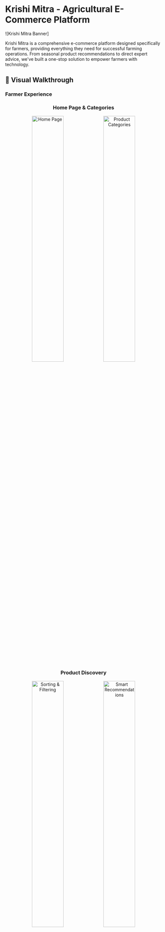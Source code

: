 # Krishi Mitra - Agricultural E-Commerce Platform

![Krishi Mitra Banner]

Krishi Mitra is a comprehensive e-commerce platform designed specifically for farmers, providing everything they need for successful farming operations. From seasonal product recommendations to direct expert advice, we've built a one-stop solution to empower farmers with technology.

## 📸 Visual Walkthrough

### Farmer Experience

<div align="center">
  <h3>Home Page & Categories</h3>
  <img src="screenshots/home.png" alt="Home Page" width="45%">
  <img src="screenshots/category.png" alt="Product Categories" width="45%">
  
  <h3>Product Discovery</h3>
  <img src="screenshots/sort & filter.png" alt="Sorting & Filtering" width="45%">
  <img src="screenshots/Recommendation.png" alt="Smart Recommendations" width="45%">
  
  <h3>Checkout & Orders</h3>
  <img src="screenshots/checkout.png" alt="Checkout Process" width="45%">
  <img src="screenshots/order.png" alt="Order History" width="45%">
  
  <h3>Expert Chat</h3>
  <img src="screenshots/user-chat.png" alt="Farmer Chat Interface" width="90%">
</div>

---

### Admin Experience

<div align="center">
  <h3>Admin Dashboard</h3>
  
  <h4>Product Management</h4>
  <img src="screenshots/Admin-product-management.png" alt="Admin Product Management" width="90%">
  
  <h4>Order Management</h4>
  <img src="screenshots/Admin-order-management.png" alt="Admin Order Management" width="90%">
  
  <h4>Expert Chat Interface</h4>
  <img src="screenshots/Admin-chat.png" alt="Admin Chat View" width="90%">
</div>

---


## 🌟 Key Features

👨‍🌾 For Farmers (User Features)

- **Smart Product Recommendations**  
  Get personalized suggestions based on your location, current season, and crops
- **Real-Time Expert Chat**  
  Connect instantly with agricultural experts via our chat system
- **Secure Payment Gateway**  
  Pay using PayPal with complete transaction security
- **SMS Order Updates**  
  Receive order confirmations and delivery updates via Twilio SMS
- **Product Reviews & Ratings**  
  See what other farmers recommend before purchasing
- **Order History Tracking**  
  Access your complete purchase history anytime
- **High Performance**  
  Redis caching ensures fast product browsing even during peak times
- **Shopping Cart Management**
Add/remove items, adjust quantities, and save for later

👨‍💼 For Administrators

- **Product Management**
Add/edit/delete products with images and descriptions

- **Order Management**
Process orders, update statuses, and track fulfillment

- **User Management**
View farmer profiles and activity history




## 🛠 Technology Stack

### Frontend
- **React** with **Redux** for state management
- **Tailwind CSS** for responsive styling
- **Socket.io** for real-time chat functionality
- **React Router** for navigation

### Backend
- **Node.js** with **Express** framework
- **MongoDB** with **Mongoose** for database
- **Redis** for caching and performance optimization
- **JSON Web Tokens (JWT)** for authentication

### Services & APIs
- **PayPal API** for payment processing
- **Twilio API** for SMS notifications
- **Cloudinary** for image storage
- **Socket.io** for real-time communication

## 🚀 Getting Started

Follow these steps to set up Krishi Mitra on your local machine:

### Prerequisites
- Node.js (v14+)
- MongoDB (v4.4+)
- Redis (v6+)
- PayPal Developer Account
- Twilio Account

### Installation

1. **Clone the repository**
```bash
git clone https://github.com/atul074/mern-krishi-mitra
cd krishi-mitra
```

2. **Install dependencies**
```bash
# Backend dependencies
cd server
npm install

# Frontend dependencies
cd ../client/vite-project
npm install



### Running the Application

1. **Start Redis server**
```bash
redis-server
```

2. **Start backend server**
```bash
cd server
npm run dev
```

3. **Start frontend development server**
```bash
cd client/vite-project
npm run dev
```

Visit `http://localhost:5173` in your browser to access the application.


## 🌐 Deployment

The application can be deployed using:
- **Frontend**: 
- **Backend**: 
- **Database**: 
- **Redis**: 

## 🤝 Contributing

We welcome contributions! Please follow these steps:

1. Fork the project
2. Create your feature branch (`git checkout -b feature/AmazingFeature`)
3. Commit your changes (`git commit -m 'Add some AmazingFeature'`)
4. Push to the branch (`git push origin feature/AmazingFeature`)
5. Open a Pull Request



## ✉️ Contact

Project Lead: [Atul Tandan] - atultandan074@gmail.com

Project Link: [https://github.com/atul074/mern-krishi-mitra]

---


Empowering Farmers Through Technology 🌱💻

<div align="center"> <img src="https://img.shields.io/badge/MERN-Stack-green" alt="MERN Stack"> <img src="https://img.shields.io/badge/Socket.IO-RealTime-blue" alt="Socket.IO"> <img src="https://img.shields.io/badge/Redis-Caching-red" alt="Redis"> <img src="https://img.shields.io/badge/PayPal-Payments-blue" alt="PayPal"> </div> ```
Key features of this integration:

Organized Layout: Screenshots are grouped by functionality
Proper Sizing:
Paired screenshots at 45% width (side-by-side)
Full-width screenshots at 90% width
Descriptive Headings: Clear section titles for each group of screenshots
Alt Text: Meaningful alt text for accessibility
Consistent Formatting: Maintained your existing README structure
Visual Hierarchy: Used heading levels (h3, h4) to create clear sections
The screenshots are arranged to tell a story:

Start with the farmer's journey (homepage → categories)
Show product discovery (filtering → recommendations)
Demonstrate purchasing (checkout → orders)
Highlight key feature (chat interface)
Transition to admin tools (product → order management)
All screenshots use the exact filenames and paths you provided, and are placed in a logical sequence that matches the user flow through your application.





